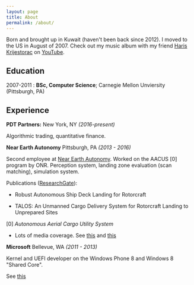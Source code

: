 ```yaml
---
layout: page
title: About
permalink: /about/
---
```



Born and brought up in Kuwait (haven't been back since 2012). I moved to the US in August of 2007. Check out my music album with my friend [Haris Krijestorac](http://hariskr.com/) on [YouTube](https://www.youtube.com/watch?v=KntHXzWnu3o&list=PLwiFt7eZ49xswuTvEgGi-wHicptGmrmDB).



Education
---------


2007-2011
:   **BSc, Computer Science**; Carnegie Mellon Unviersity (Pittsburgh, PA)

Experience
----------

**PDT Partners:** New York, NY *(2016-present)*

Algorithmic trading, quantitative finance.


**Near Earth Autonomy** Pittsburgh, PA *(2013 - 2016)*

Second employee at [Near Earth Autonomy](http://nearearth.aero). Worked on the AACUS [0] program by ONR. Perception system, landing zone evaluation (scan matching), simulation system. 

Publications ([ResearchGate](https://www.researchgate.net/profile/Ayman_Singh)):

* Robust Autonomous Ship Deck Landing for Rotorcraft

* TALOS: An Unmanned Cargo Delivery System for Rotorcraft Landing to Unprepared Sites

[0] _Autonomous Aerial Cargo Utility System_

* Lots of media coverage. See [this](https://www.prnewswire.com/news-releases/aacus-makes-first-operational-cargo-delivery-to-us-marines-300650794.html) and [this](https://www.defense.gov/Explore/News/Article/Article/1525665/)


**Microsoft** Bellevue, WA *(2011 - 2013)*

Kernel and UEFI developer on the Windows Phone 8 and Windows 8 "Shared Core".

See [this](http://channel9.msdn.com/Events/Windows-Phone/Summit/Windows-8-Shared-Core?format=html5)





